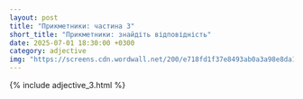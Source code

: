 ```yaml
---
layout: post
title: "Прикметники: частина 3"
short_title: "Прикметники: знайдіть відповідність"
date: 2025-07-01 18:30:00 +0300
category: adjective
img: "https://screens.cdn.wordwall.net/200/e718fd1f37e8493ab0a3a98e8da1c92f_0"
---
```


{% include adjective_3.html %}
